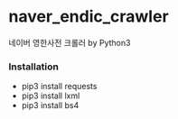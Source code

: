# naver_endic_crawler
네이버 영한사전 크롤러 by Python3


### Installation
* pip3 install requests
* pip3 install lxml
* pip3 install bs4


